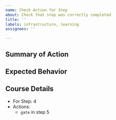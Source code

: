 ```yaml
---
name: Check Action for Step
about: Check that step was correctly completed
title: ''
labels: infrastructure, learning
assignees: ''

---
```


## Summary of Action

## Expected Behavior

## Course Details
* For Step: 4
* Actions:
  -  `gate` in step 5
